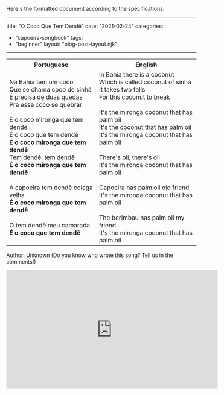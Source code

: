 Here's the formatted document according to the specifications:

---
title: "O Coco Que Tem Dendê"
date: "2021-02-24"
categories: 
  - "capoeira-songbook"
tags: 
  - "beginner"
layout: "blog-post-layout.njk"
---

<table class="capoeira-table">
    <tr class="header-row">
        <th>Portuguese</th>
        <th>English</th>
    </tr>
    <tr>
        <td>Na Bahia tem um coco<br>
        Que se chama coco de sinhá<br>
        É precisa de duas quedas<br>
        Pra esse coco se quebrar<br>
        <br>
        É o coco mironga que tem dendê<br>
        É o coco que tem dendê<br>
        <strong>É o coco mironga que tem dendê</strong><br>
        Tem dendê, tem dendê<br>
        <strong>É o coco mironga que tem dendê</strong><br>
        <br>
        A capoeira tem dendê colega velha<br>
        <strong>É o coco mironga que tem dendê</strong><br>
        <br>
        O tem dendê meu camarada<br>
        <strong>É o coco que tem dendê</strong></td>
        <td>In Bahia there is a coconut<br>
        Which is called coconut of sinhá<br>
        It takes two falls<br>
        For this coconut to break<br>
        <br>
        It's the mironga coconut that has palm oil<br>
        It's the coconut that has palm oil<br>
        It's the mironga coconut that has palm oil<br>
        <br>
        There's oil, there's oil<br>
        It's the mironga coconut that has palm oil<br>
        <br>
        Capoeira has palm oil old friend<br>
        It's the mironga coconut that has palm oil<br>
        <br>
        The berimbau has palm oil my friend<br>
        It's the mironga coconut that has palm oil</td>
    </tr>
</table>

<figcaption>

Author: Unknown (Do you know who wrote this song? Tell us in the comments!)

</figcaption>

<iframe width="560" height="315" src="https://www.youtube.com/embed/_2knBGqZRzE" title="YouTube video player" frameborder="0" allow="accelerometer; autoplay; clipboard-write; encrypted-media; gyroscope; picture-in-picture" allowfullscreen></iframe>